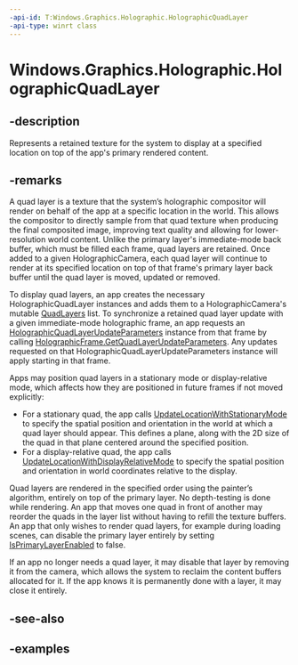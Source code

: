 ```yaml
---
-api-id: T:Windows.Graphics.Holographic.HolographicQuadLayer
-api-type: winrt class
---
```


<!-- Class syntax.
public class HolographicQuadLayer : IClosable
-->

# Windows.Graphics.Holographic.HolographicQuadLayer

## -description
Represents a retained texture for the system to display at a specified location on top of the app's primary rendered content.

## -remarks
A quad layer is a texture that the system’s holographic compositor will render on behalf of the app at a specific location in the world.  This allows the compositor to directly sample from that quad texture when producing the final composited image, improving text quality and allowing for lower-resolution world content.  Unlike the primary layer's immediate-mode back buffer, which must be filled each frame, quad layers are retained. Once added to a given HolographicCamera, each quad layer will continue to render at its specified location on top of that frame's primary layer back buffer until the quad layer is moved, updated or removed.

To display quad layers, an app creates the necessary HolographicQuadLayer instances and adds them to a HolographicCamera's mutable [QuadLayers](holographiccamera_quadlayers.md) list.  To synchronize a retained quad layer update with a given immediate-mode holographic frame, an app requests an [HolographicQuadLayerUpdateParameters](holographicquadlayerupdateparameters.md) instance from that frame by calling [HolographicFrame.GetQuadLayerUpdateParameters](holographicframe_getquadlayerupdateparameters_1786338093.md).  Any updates requested on that HolographicQuadLayerUpdateParameters instance will apply starting in that frame.

Apps may position quad layers in a stationary mode or display-relative mode, which affects how they are positioned in future frames if not moved explicitly:
* For a stationary quad, the app calls [UpdateLocationWithStationaryMode](holographicquadlayerupdateparameters_updatelocationwithstationarymode_1099037134.md) to specify the spatial position and orientation in the world at which a quad layer should appear.  This defines a plane, along with the 2D size of the quad in that plane centered around the specified position.
* For a display-relative quad, the app calls [UpdateLocationWithDisplayRelativeMode](holographicquadlayerupdateparameters_updatelocationwithdisplayrelativemode_881203171.md) to specify the spatial position and orientation in world coordinates relative to the display.

Quad layers are rendered in the specified order using the painter’s algorithm, entirely on top of the primary layer.  No depth-testing is done while rendering.  An app that moves one quad in front of another may reorder the quads in the layer list without having to refill the texture buffers.  An app that only wishes to render quad layers, for example during loading scenes, can disable the primary layer entirely by setting [IsPrimaryLayerEnabled](holographiccamera_isprimarylayerenabled.md) to false.

If an app no longer needs a quad layer, it may disable that layer by removing it from the camera, which allows the system to reclaim the content buffers allocated for it.  If the app knows it is permanently done with a layer, it may close it entirely.

## -see-also

## -examples

